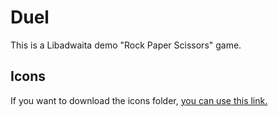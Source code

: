 # Duel
This is a Libadwaita demo "Rock Paper Scissors" game.

## Icons
If you want to download the icons folder, [you can use this link.](https://download-directory.github.io/?url=https%3A%2F%2Fgithub.com%2FByteSeb%2FDuel%2Ftree%2Fmain%2Fsrc%2Ficons)
